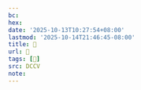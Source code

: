 ```yaml
---
bc:
hex:
date: '2025-10-13T10:27:54+08:00'
lastmod: '2025-10-14T21:46:45-08:00'
title: 􄎍
url: 􄎍
tags: [𢞏]
src: DCCV
note:
---
```

